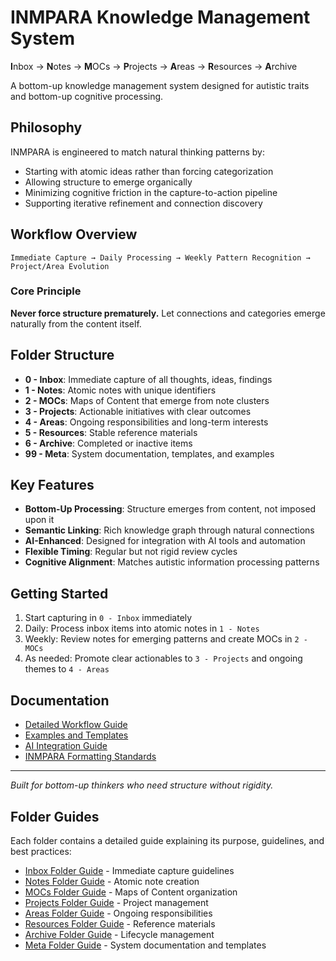# INMPARA Knowledge Management System

**I**nbox → **N**otes → **M**OCs → **P**rojects → **A**reas → **R**esources → **A**rchive

A bottom-up knowledge management system designed for autistic traits and bottom-up cognitive processing.

## Philosophy

INMPARA is engineered to match natural thinking patterns by:
- Starting with atomic ideas rather than forcing categorization
- Allowing structure to emerge organically
- Minimizing cognitive friction in the capture-to-action pipeline
- Supporting iterative refinement and connection discovery

## Workflow Overview

```
Immediate Capture → Daily Processing → Weekly Pattern Recognition → Project/Area Evolution
```

### Core Principle
**Never force structure prematurely.** Let connections and categories emerge naturally from the content itself.

## Folder Structure

- **0 - Inbox**: Immediate capture of all thoughts, ideas, findings
- **1 - Notes**: Atomic notes with unique identifiers  
- **2 - MOCs**: Maps of Content that emerge from note clusters
- **3 - Projects**: Actionable initiatives with clear outcomes
- **4 - Areas**: Ongoing responsibilities and long-term interests
- **5 - Resources**: Stable reference materials
- **6 - Archive**: Completed or inactive items
- **99 - Meta**: System documentation, templates, and examples

## Key Features

- **Bottom-Up Processing**: Structure emerges from content, not imposed upon it
- **Semantic Linking**: Rich knowledge graph through natural connections
- **AI-Enhanced**: Designed for integration with AI tools and automation
- **Flexible Timing**: Regular but not rigid review cycles
- **Cognitive Alignment**: Matches autistic information processing patterns

## Getting Started

1. Start capturing in `0 - Inbox` immediately
2. Daily: Process inbox items into atomic notes in `1 - Notes`
3. Weekly: Review notes for emerging patterns and create MOCs in `2 - MOCs`
4. As needed: Promote clear actionables to `3 - Projects` and ongoing themes to `4 - Areas`

## Documentation

- [Detailed Workflow Guide](99%20-%20Meta/workflow-guide.md)
- [Examples and Templates](99%20-%20Meta/examples/)
- [AI Integration Guide](99%20-%20Meta/ai-integration.md)
- [INMPARA Formatting Standards](99%20-%20Meta/inmpara-formatting-standards.md)

---

*Built for bottom-up thinkers who need structure without rigidity.*

## Folder Guides

Each folder contains a detailed guide explaining its purpose, guidelines, and best practices:

- [Inbox Folder Guide](0%20-%20Inbox/README%20-%20Inbox%20Folder%20Guide.md) - Immediate capture guidelines
- [Notes Folder Guide](1%20-%20Notes/README%20-%20Notes%20Folder%20Guide.md) - Atomic note creation
- [MOCs Folder Guide](2%20-%20MOCs/README%20-%20MOCs%20Folder%20Guide.md) - Maps of Content organization  
- [Projects Folder Guide](3%20-%20Projects/README%20-%20Projects%20Folder%20Guide.md) - Project management
- [Areas Folder Guide](4%20-%20Areas/README%20-%20Areas%20Folder%20Guide.md) - Ongoing responsibilities
- [Resources Folder Guide](5%20-%20Resources/README%20-%20Resources%20Folder%20Guide.md) - Reference materials
- [Archive Folder Guide](6%20-%20Archive/README%20-%20Archive%20Folder%20Guide.md) - Lifecycle management
- [Meta Folder Guide](99%20-%20Meta/README%20-%20Meta%20Folder%20Guide.md) - System documentation and templates